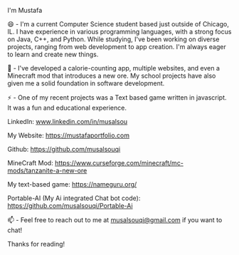 
I'm Mustafa

😄 - I'm a current Computer Science student based just outside of Chicago, IL. I have experience in various programming languages, with a strong focus on Java, C++, and Python. While studying, I've been working on diverse projects, ranging from web development to app creation. I'm always eager to learn and create new things.

🌱 - I've developed a calorie-counting app, multiple websites, and even a Minecraft mod that introduces a new ore. My school projects have also given me a solid foundation in software development. 

⚡ - One of my recent projects was a Text based game written in javascript. It was a fun and educational experience.


LinkedIn: www.linkedin.com/in/musalsou

My Website: https://mustafaportfolio.com

Github: https://github.com/musalsouqi

MineCraft Mod: https://www.curseforge.com/minecraft/mc-mods/tanzanite-a-new-ore

My text-based game: https://nameguru.org/

Portable-AI (My Ai integrated Chat bot code): https://github.com/musalsouqi/Portable-Ai

📫 - Feel free to reach out to me at musalsouqi@gmail.com if you want to chat!

Thanks for reading!
